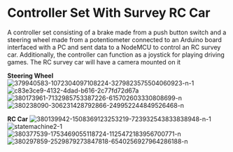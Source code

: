 # Controller Set With Survey RC Car
A controller set consisting of a brake made from a push button switch and a steering wheel made from a potentiometer connected to an Arduino board interfaced with a PC and sent data to a NodeMCU to control an RC survey car. Additionally, the controller can function as a joystick for playing driving games. The RC survey car will have a camera mounted on it

**Steering Wheel**
<img src="https://i.ibb.co/dByvjNB/379940583-1072304097108224-3279823575504060923-n-1.jpg" alt="379940583-1072304097108224-3279823575504060923-n-1" border="0">
<img src="https://i.ibb.co/WBwF7hd/c83e3ce9-4132-4dad-b616-2c77fd72d67a.jpg" alt="c83e3ce9-4132-4dad-b616-2c77fd72d67a" border="0">
<img src="https://i.ibb.co/JdZD18H/380173961-7132985753387226-615702603330808699-n.jpg" alt="380173961-7132985753387226-615702603330808699-n" border="0">
<img src="https://i.ibb.co/p3H7W9B/380238090-306231428792866-249952244849526468-n.jpg" alt="380238090-306231428792866-249952244849526468-n" border="0">


**RC Car**
<img src="https://i.ibb.co/PgfHzyr/380139942-1508369123253219-723932543833838948-n-1.jpg" alt="380139942-1508369123253219-723932543833838948-n-1" border="0">
<img src="https://i.ibb.co/6FVKnH3/statemachine2-1.png" alt="statemachine2-1" border="0">
<img src="https://i.ibb.co/3FX3BX2/380377539-1753469055118724-1125472183956700771-n.jpg" alt="380377539-1753469055118724-1125472183956700771-n" border="0">
<img src="https://i.ibb.co/VL1Ns4f/380297859-2529879273847818-6540256927964286188-n.jpg" alt="380297859-2529879273847818-6540256927964286188-n" border="0">

